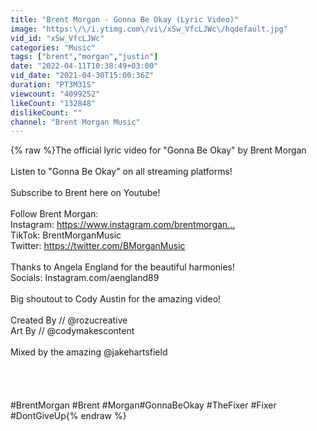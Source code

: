 ```yaml
---
title: "Brent Morgan - Gonna Be Okay (Lyric Video)"
image: "https:\/\/i.ytimg.com\/vi\/xSw_VfcLJWc\/hqdefault.jpg"
vid_id: "xSw_VfcLJWc"
categories: "Music"
tags: ["brent","morgan","justin"]
date: "2022-04-11T10:38:49+03:00"
vid_date: "2021-04-30T15:00:36Z"
duration: "PT3M31S"
viewcount: "4099252"
likeCount: "132848"
dislikeCount: ""
channel: "Brent Morgan Music"
---
```

{% raw %}The official lyric video for &quot;Gonna Be Okay&quot; by Brent Morgan <br /><br />Listen to &quot;Gonna Be Okay&quot; on all streaming platforms! <br /><br />Subscribe to Brent here on Youtube!<br /><br />Follow Brent Morgan:<br />Instagram: <a rel="nofollow" target="blank" href="https://www.instagram.com/brentmorgan...​">https://www.instagram.com/brentmorgan...​</a><br />TikTok: BrentMorganMusic<br />Twitter: <a rel="nofollow" target="blank" href="https://twitter.com/BMorganMusic​​">https://twitter.com/BMorganMusic​​</a><br /><br />Thanks to Angela England for the beautiful harmonies!<br />Socials: Instagram.com/aengland89<br /><br />Big shoutout to Cody Austin for the amazing video!<br /><br />Created By // @rozucreative<br />Art By // @codymakescontent <br /><br />Mixed by the amazing @jakehartsfield<br /><br /><br /><br /><br />#BrentMorgan​ #Brent​ #Morgan​ #GonnaBeOkay​ #TheFixer #Fixer #DontGiveUp{% endraw %}
